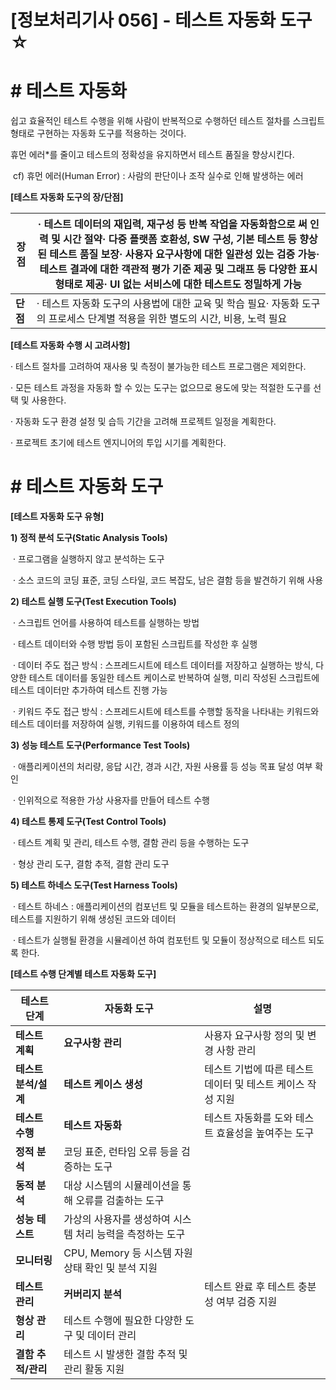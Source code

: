 # [정보처리기사 056] - 테스트 자동화 도구 ☆



# **# 테스트 자동화**

쉽고 효율적인 테스트 수행을 위해 사람이 반복적으로 수행하던 테스트 절차를 스크립트 형태로 구현하는 자동화 도구를 적용하는 것이다.

휴먼 에러*를 줄이고 테스트의 정확성을 유지하면서 테스트 품질을 향상시킨다.

​        cf) 휴먼 에러(Human Error) : 사람의 판단이나 조작 실수로 인해 발생하는 에러



**[테스트 자동화 도구의 장/단점]**

| **장점** | · 테스트 데이터의 재입력, 재구성 등 반복 작업을 자동화함으로 써 인력 및 시간 절약· 다중 플랫폼 호환성, SW 구성, 기본 테스트 등 향상된 테스트 품질 보장· 사용자 요구사항에 대한 일관성 있는 검증 가능· 테스트 결과에 대한 객관적 평가 기준 제공 및 그래프 등 다양한 표시 형태로 제공· UI 없는 서비스에 대한 테스트도 정밀하게 가능 |
| -------- | ------------------------------------------------------------ |
| **단점** | · 테스트 자동화 도구의 사용법에 대한 교육 및 학습 필요· 자동화 도구의 프로세스 단계별 적용을 위한 별도의 시간, 비용, 노력 필요 |

**[테스트 자동화 수행 시 고려사항]**

· 테스트 절차를 고려하여 재사용 및 측정이 불가능한 테스트 프로그램은 제외한다.

· 모든 테스트 과정을 자동화 할 수 있는 도구는 없으므로 용도에 맞는 적절한 도구를 선택 및 사용한다.

· 자동화 도구 환경 설정 및 습득 기간을 고려해 프로젝트 일정을 계획한다.

· 프로젝트 초기에 테스트 엔지니어의 투입 시기를 계획한다.



# **# 테스트 자동화 도구**

**[테스트 자동화 도구 유형]**

**1) 정적 분석 도구(Static Analysis Tools)**

​    · 프로그램을 실행하지 않고 분석하는 도구

​    · 소스 코드의 코딩 표준, 코딩 스타일, 코드 복잡도, 남은 결함 등을 발견하기 위해 사용

**2) 테스트 실행 도구(Test Execution Tools)**

​    · 스크립트 언어를 사용하여 테스트를 실행하는 방법

​    · 테스트 데이터와 수행 방법 등이 포함된 스크립트를 작성한 후 실행

​    · 데이터 주도 접근 방식 : 스프레드시트에 테스트 데이터를 저장하고 실행하는 방식, 다양한 테스트 데이터를 동일한 테스트 케이스로 반복하여 실행, 미리 작성된 스크립트에 테스트 데이터만 추가하여 테스트 진행 가능

​    · 키워드 주도 접근 방식 : 스프레드시트에 테스트를 수행할 동작을 나타내는 키워드와 테스트 데이터를 저장하여 실행, 키워드를 이용하여 테스트 정의

**3) 성능 테스트 도구(Performance Test Tools)**

​    · 애플리케이션의 처리량, 응답 시간, 경과 시간, 자원 사용률 등 성능 목표 달성 여부 확인

​    · 인위적으로 적용한 가상 사용자를 만들어 테스트 수행

**4) 테스트 통제 도구(Test Control Tools)**

​    · 테스트 계획 및 관리, 테스트 수행, 결함 관리 등을 수행하는 도구

​    · 형상 관리 도구, 결함 추적, 결함 관리 도구

**5) 테스트 하네스 도구(Test Harness Tools)**

​    · 테스트 하네스 : 애플리케이션의 컴포넌트 및 모듈을 테스트하는 환경의 일부분으로, 테스트를 지원하기 위해 생성된 코드와 데이터

​    · 테스트가 실행될 환경을 시뮬레이션 하여 컴포턴트 및 모듈이 정상적으로 테스트 되도록 한다.



**[테스트 수행 단계별 테스트 자동화 도구]**

| **테스트 단계**      | **자동화 도구**                                           | **설명**                                                    |
| -------------------- | --------------------------------------------------------- | ----------------------------------------------------------- |
| **테스트 계획**      | **요구사항 관리**                                         | 사용자 요구사항 정의 및 변경 사항 관리                      |
| **테스트 분석/설계** | **테스트 케이스 생성**                                    | 테스트 기법에 따른 테스트 데이터 및 테스트 케이스 작성 지원 |
| **테스트 수행**      | **테스트 자동화**                                         | 테스트 자동화를 도와 테스트 효율성을 높여주는 도구          |
| **정적 분석**        | 코딩 표준, 런타임 오류 등을 검증하는 도구                 |                                                             |
| **동적 분석**        | 대상 시스템의 시뮬레이션을 통해 오류를 검출하는 도구      |                                                             |
| **성능 테스트**      | 가상의 사용자를 생성하여 시스템 처리 능력을 측정하는 도구 |                                                             |
| **모니터링**         | CPU, Memory 등 시스템 자원 상태 확인 및 분석 지원         |                                                             |
| **테스트 관리**      | **커버리지 분석**                                         | 테스트 완료 후 테스트 충분성 여부 검증 지원                 |
| **형상 관리**        | 테스트 수행에 필요한 다양한 도구 및 데이터 관리           |                                                             |
| **결함 추적/관리**   | 테스트 시 발생한 결함 추적 및 관리 활동 지원              |                                                             |